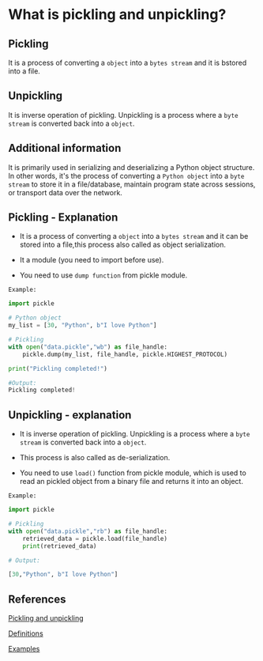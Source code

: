 # What is pickling and unpickling?

## Pickling

It is a process of converting a `object` into a `bytes stream` and  it is bstored into a file.

## Unpickling

It is inverse operation of pickling. Unpickling is a process where a `byte stream` is converted back into a `object`.  

## Additional information

It is primarily used in serializing and deserializing a Python object structure. In other words, it's the process of converting a `Python object` into a `byte stream` to store it in a file/database, maintain program state across sessions, or transport data over the network.

## Pickling - Explanation

* It is a process of converting a `object` into a `bytes stream` and  it can be stored into a file,this process also called as object serialization.

* It a module (you need to import before use).
  
* You need to use `dump function` from pickle module.

`Example:`

```python
import pickle

# Python object
my_list = [30, "Python", b"I love Python"]

# Pickling
with open("data.pickle","wb") as file_handle:
    pickle.dump(my_list, file_handle, pickle.HIGHEST_PROTOCOL)

print("Pickling completed!")

#Output:
Pickling completed!
```

## Unpickling - explanation

* It is inverse operation of pickling. Unpickling is a process where a `byte stream` is converted back into a `object`.  

* This process is also called as de-serialization.

* You need to use `load()` function from pickle module, which is used to read an pickled object from a binary file and returns it into an object.

`Example:`

```python
import pickle

# Pickling
with open("data.pickle","rb") as file_handle:
    retrieved_data = pickle.load(file_handle)
    print(retrieved_data)

# Output:

[30,"Python", b"I love Python"]
```

## References

[Pickling and unpickling](https://askinglot.com/what-is-pickling-and-unpickling-in-python)

[Definitions](https://codingisfuture.com/python/pickling-and-unpickling/)

[Examples](https://www.codesansar.com/python-programming/what-is-pickling-and-unpickling.htm)
